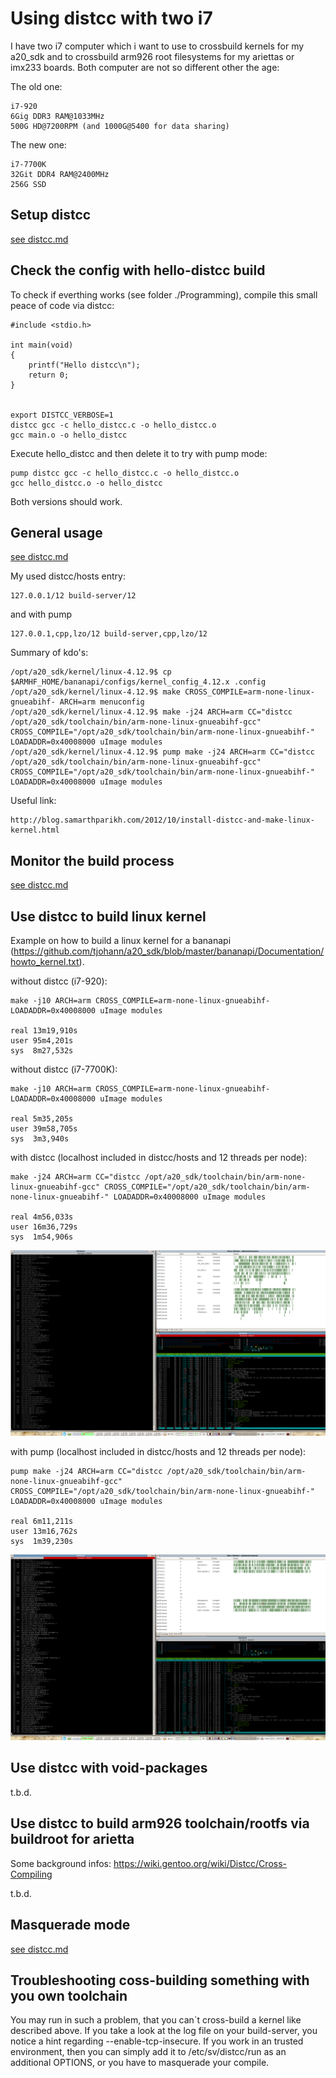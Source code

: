 Using distcc with two i7
========================

I have two i7 computer which i want to use to crossbuild kernels for my a20_sdk and to crossbuild arm926 root filesystems for my ariettas or imx233 boards. Both computer are not so different other the age:

The old one:

	i7-920
	6Gig DDR3 RAM@1033MHz
	500G HD@7200RPM (and 1000G@5400 for data sharing)

The new one:

	i7-7700K
	32Git DDR4 RAM@2400MHz
	256G SSD


Setup distcc
------------

[see distcc.md](README.md)


Check the config with hello-distcc build
----------------------------------------

To check if everthing works (see folder ./Programming), compile this small peace of code via distcc:

	#include <stdio.h>

	int main(void)
	{
		printf("Hello distcc\n");
		return 0;
	}


	export DISTCC_VERBOSE=1
	distcc gcc -c hello_distcc.c -o hello_distcc.o
	gcc main.o -o hello_distcc

Execute hello_distcc and then delete it to try with pump mode:

	pump distcc gcc -c hello_distcc.c -o hello_distcc.o
	gcc hello_distcc.o -o hello_distcc

Both versions should work.


General usage
-------------

[see distcc.md](README.md)

My used distcc/hosts entry:

	127.0.0.1/12 build-server/12

and with pump

	127.0.0.1,cpp,lzo/12 build-server,cpp,lzo/12

Summary of kdo's:

	/opt/a20_sdk/kernel/linux-4.12.9$ cp $ARMHF_HOME/bananapi/configs/kernel_config_4.12.x .config
	/opt/a20_sdk/kernel/linux-4.12.9$ make CROSS_COMPILE=arm-none-linux-gnueabihf- ARCH=arm menuconfig
	/opt/a20_sdk/kernel/linux-4.12.9$ make -j24 ARCH=arm CC="distcc /opt/a20_sdk/toolchain/bin/arm-none-linux-gnueabihf-gcc" CROSS_COMPILE="/opt/a20_sdk/toolchain/bin/arm-none-linux-gnueabihf-" LOADADDR=0x40008000 uImage modules
	/opt/a20_sdk/kernel/linux-4.12.9$ pump make -j24 ARCH=arm CC="distcc /opt/a20_sdk/toolchain/bin/arm-none-linux-gnueabihf-gcc" CROSS_COMPILE="/opt/a20_sdk/toolchain/bin/arm-none-linux-gnueabihf-" LOADADDR=0x40008000 uImage modules


Useful link:

	http://blog.samarthparikh.com/2012/10/install-distcc-and-make-linux-kernel.html


Monitor the build process
-------------------------

[see distcc.md](README.md)


Use distcc to build linux kernel
--------------------------------

Example on how to build a linux kernel for a bananapi (https://github.com/tjohann/a20_sdk/blob/master/bananapi/Documentation/howto_kernel.txt).

without distcc (i7-920):

	make -j10 ARCH=arm CROSS_COMPILE=arm-none-linux-gnueabihf- LOADADDR=0x40008000 uImage modules

	real 13m19,910s
	user 95m4,201s
	sys	 8m27,532s

without distcc (i7-7700K):

	make -j10 ARCH=arm CROSS_COMPILE=arm-none-linux-gnueabihf- LOADADDR=0x40008000 uImage modules

	real 5m35,205s
	user 39m58,705s
	sys	 3m3,940s


with distcc (localhost included in distcc/hosts and 12 threads per node):

	make -j24 ARCH=arm CC="distcc /opt/a20_sdk/toolchain/bin/arm-none-linux-gnueabihf-gcc" CROSS_COMPILE="/opt/a20_sdk/toolchain/bin/arm-none-linux-gnueabihf-" LOADADDR=0x40008000 uImage modules

	real 4m56,033s
	user 16m36,729s
	sys	 1m54,906s

![Alt text](pics/distcc_crossbuild_kernel.png?raw=true "distcc in action (normal mode)")

with pump (localhost included in distcc/hosts and 12 threads per node):

	pump make -j24 ARCH=arm CC="distcc /opt/a20_sdk/toolchain/bin/arm-none-linux-gnueabihf-gcc" CROSS_COMPILE="/opt/a20_sdk/toolchain/bin/arm-none-linux-gnueabihf-" LOADADDR=0x40008000 uImage modules

	real 6m11,211s
	user 13m16,762s
	sys	 1m39,230s

![Alt text](pics/distcc_pump_crossbuild_kernel.png?raw=true "distcc in action (pump mode)")


Use distcc with void-packages
-----------------------------

t.b.d.


Use distcc to build arm926 toolchain/rootfs via buildroot for arietta
---------------------------------------------------------------------

Some background infos: https://wiki.gentoo.org/wiki/Distcc/Cross-Compiling

t.b.d.


Masquerade mode
---------------

[see distcc.md](README.md)


Troubleshooting coss-building something with you own toolchain
--------------------------------------------------------------

You may run in such a problem, that you can`t cross-build a kernel like described above. If you take a look at the log file on your build-server, you notice a hint regarding --enable-tcp-insecure. If you work in an trusted environment, then you can simply add it to /etc/sv/distcc/run as an additional OPTIONS, or you have to masquerade your compile.
